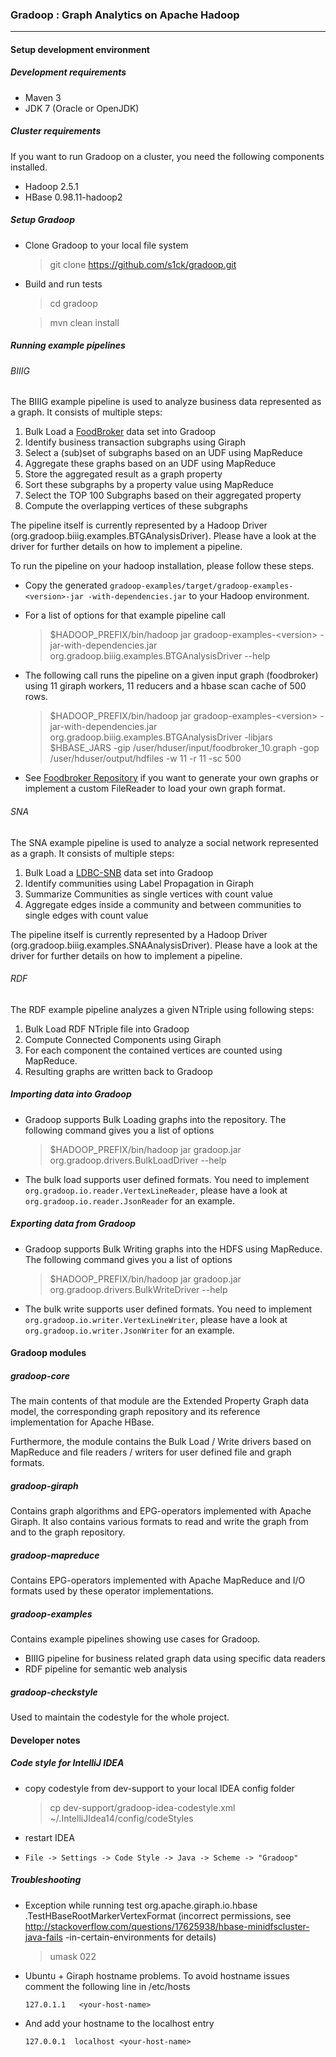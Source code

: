 ### Gradoop : Graph Analytics on Apache Hadoop
***

#### Setup development environment

##### Development requirements

* Maven 3
* JDK 7 (Oracle or OpenJDK)

##### Cluster requirements

If you want to run Gradoop on a cluster, you need the following components
installed.

*   Hadoop 2.5.1
*   HBase 0.98.11-hadoop2

##### Setup Gradoop

* Clone Gradoop to your local file system

    > git clone https://github.com/s1ck/gradoop.git
    
* Build and run tests

    > cd gradoop
    
    > mvn clean install

##### Running example pipelines

###### BIIIG

The BIIIG example pipeline is used to analyze business data represented as a graph.
It consists of multiple steps:

1.  Bulk Load a [FoodBroker](https://github.com/dbs-leipzig/foodbroker) data set into Gradoop
2.  Identify business transaction subgraphs using Giraph
3.  Select a (sub)set of subgraphs based on an UDF using MapReduce
4.  Aggregate these graphs based on an UDF using MapReduce
5.  Store the aggregated result as a graph property
6.  Sort these subgraphs by a property value using MapReduce
7.  Select the TOP 100 Subgraphs based on their aggregated property
8.  Compute the overlapping vertices of these subgraphs

The pipeline itself is currently represented by a Hadoop Driver
(org.gradoop.biiig.examples.BTGAnalysisDriver). Please have a look at the driver
for further details on how to implement a pipeline.

To run the pipeline on your hadoop installation, please follow these steps.

*   Copy the generated `gradoop-examples/target/gradoop-examples-<version>-jar
-with-dependencies.jar`
    to your Hadoop environment.

*   For a list of options for that example pipeline call

    > $HADOOP_PREFIX/bin/hadoop jar gradoop-examples-&lt;version&gt;
    -jar-with-dependencies.jar org.gradoop.biiig.examples.BTGAnalysisDriver --help

*   The following call runs the pipeline on a given input graph (foodbroker) using 11 giraph workers, 11 reducers and a hbase scan cache of 500 rows.

    > $HADOOP_PREFIX/bin/hadoop jar gradoop-examples-&lt;version&gt; 
    -jar-with-dependencies.jar org.gradoop.biiig.examples.BTGAnalysisDriver -libjars $HBASE_JARS -gip /user/hduser/input/foodbroker_10.graph -gop /user/hduser/output/hdfiles -w 11 -r 11 -sc 500

*   See [Foodbroker Repository](https://github.com/dbs-leipzig/foodbroker) if you want to generate your
    own graphs or implement a custom FileReader to load your own graph format.

###### SNA

The SNA example pipeline is used to analyze a social network represented as a graph.
It consists of multiple steps:

1.  Bulk Load a [LDBC-SNB](https://github.com/ldbc/ldbc_snb_datagen) data set into Gradoop
2.  Identify communities using Label Propagation in Giraph
3.  Summarize Communities as single vertices with count value
4.  Aggregate edges inside a community and between communities to single edges with count value

The pipeline itself is currently represented by a Hadoop Driver
(org.gradoop.biiig.examples.SNAAnalysisDriver). Please have a look at the driver
for further details on how to implement a pipeline.
    
###### RDF

The RDF example pipeline analyzes a given NTriple using following steps:

1. Bulk Load RDF NTriple file into Gradoop
2. Compute Connected Components using Giraph
3. For each component the contained vertices are counted using MapReduce.
4. Resulting graphs are written back to Gradoop


##### Importing data into Gradoop

*   Gradoop supports Bulk Loading graphs into the repository. The following
    command gives you a list of options

    > $HADOOP_PREFIX/bin/hadoop jar gradoop.jar org.gradoop.drivers.BulkLoadDriver --help

*   The bulk load supports user defined formats. You need to implement
    `org.gradoop.io.reader.VertexLineReader`, please have a look at
    `org.gradoop.io.reader.JsonReader` for an example.

##### Exporting data from Gradoop

*   Gradoop supports Bulk Writing graphs into the HDFS using MapReduce. The
    following command gives you a list of options

    > $HADOOP_PREFIX/bin/hadoop jar gradoop.jar org.gradoop.drivers.BulkWriteDriver --help

*   The bulk write supports user defined formats. You need to implement
    `org.gradoop.io.writer.VertexLineWriter`, please have a look at
    `org.gradoop.io.writer.JsonWriter` for an example.

#### Gradoop modules

##### gradoop-core

The main contents of that module are the Extended Property Graph data
model, the corresponding graph repository and its reference implementation for
Apache HBase.

Furthermore, the module contains the Bulk Load / Write drivers based on
MapReduce and file readers / writers for user defined file and graph formats.

##### gradoop-giraph

Contains graph algorithms and EPG-operators implemented with Apache Giraph. It
also contains various formats to read and write the graph from and to the
graph repository.

##### gradoop-mapreduce

Contains EPG-operators implemented with Apache MapReduce and I/O formats used
by these operator implementations.

##### gradoop-examples

Contains example pipelines showing use cases for Gradoop. 

*   BIIIG pipeline for business related graph data using specific data readers
*   RDF pipeline for semantic web analysis

##### gradoop-checkstyle

Used to maintain the codestyle for the whole project.

#### Developer notes

##### Code style for IntelliJ IDEA

*   copy codestyle from dev-support to your local IDEA config folder

    > cp dev-support/gradoop-idea-codestyle.xml ~/.IntelliJIdea14/config/codeStyles

*   restart IDEA

*   `File -> Settings -> Code Style -> Java -> Scheme -> "Gradoop"`
    
##### Troubleshooting

* Exception while running test org.apache.giraph.io.hbase
.TestHBaseRootMarkerVertexFormat (incorrect permissions, see
http://stackoverflow.com/questions/17625938/hbase-minidfscluster-java-fails
-in-certain-environments for details)

    > umask 022

* Ubuntu + Giraph hostname problems. To avoid hostname issues comment the
following line in /etc/hosts

    `127.0.1.1   <your-host-name>`
    
* And add your hostname to the localhost entry

    `127.0.0.1  localhost <your-host-name>`




